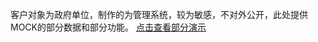 客户对象为政府单位，制作的为管理系统，较为敏感，不对外公开，此处提供MOCK的部分数据和部分功能。
[点击查看部分演示](https://hch433.github.io/manageSystem/#/manage/home)
